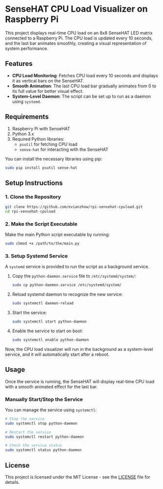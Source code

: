 # SenseHAT CPU Load Visualizer on Raspberry Pi

This project displays real-time CPU load on an 8x8 SenseHAT LED matrix connected to a Raspberry Pi. The CPU load is updated every 10 seconds, and the last bar animates smoothly, creating a visual representation of system performance.

## Features
- **CPU Load Monitoring**: Fetches CPU load every 10 seconds and displays it as vertical bars on the SenseHAT.
- **Smooth Animation**: The last CPU load bar gradually animates from 0 to its full value for better visual effect.
- **System-Level Daemon**: The script can be set up to run as a daemon using `systemd`.

## Requirements

1. Raspberry Pi with SenseHAT
2. Python 3.x
3. Required Python libraries: 
   - `psutil` for fetching CPU load
   - `sense-hat` for interacting with the SenseHAT

You can install the necessary libraries using pip:
```bash
sudo pip install psutil sense-hat
```

## Setup Instructions

### 1. Clone the Repository
```bash
git clone https://github.com/evianzhow/rpi-sensehat-cpuload.git
cd rpi-sensehat-cpuload
```

### 2. Make the Script Executable
Make the main Python script executable by running:
```bash
sudo chmod +x /path/to/the/main.py
```

### 3. Setup Systemd Service

A `systemd` service is provided to run the script as a background service.

1. Copy the `python-daemon.service` file to `/etc/systemd/system/`:
    ```bash
    sudo cp python-daemon.service /etc/systemd/system/
    ```

2. Reload systemd daemon to recognize the new service:
    ```bash
    sudo systemctl daemon-reload
    ```

3. Start the service:
    ```bash
    sudo systemctl start python-daemon
    ```

4. Enable the service to start on boot:
    ```bash
    sudo systemctl enable python-daemon
    ```

Now, the CPU load visualizer will run in the background as a system-level service, and it will automatically start after a reboot.

## Usage

Once the service is running, the SenseHAT will display real-time CPU load with a smooth animated effect for the last bar.

### Manually Start/Stop the Service
You can manage the service using `systemctl`:
```bash
# Stop the service
sudo systemctl stop python-daemon

# Restart the service
sudo systemctl restart python-daemon

# Check the service status
sudo systemctl status python-daemon
```

## License

This project is licensed under the MIT License - see the [LICENSE](LICENSE) file for details.
